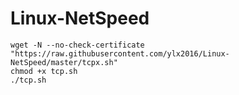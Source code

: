 # Linux-NetSpeed
```
wget -N --no-check-certificate "https://raw.githubusercontent.com/ylx2016/Linux-NetSpeed/master/tcpx.sh"
chmod +x tcp.sh
./tcp.sh
```
